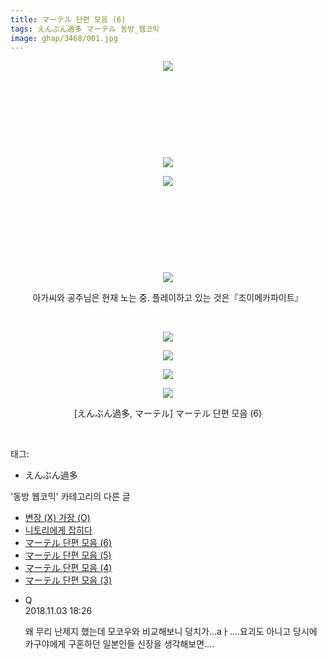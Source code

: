 ```yaml
---
title: マーテル 단편 모음 (6)
tags: えんぶん過多 マーテル 동방_웹코믹
image: ghap/3468/001.jpg
---
```

<div class="article">
<p style="text-align: center; clear: none; float: none;"><img src="{{ site.nasurl }}/ghap/3468/001.jpg"/></p>
<p style="text-align: center; clear: none; float: none;"><br/></p>
<p style="text-align: center; clear: none; float: none;"><br/></p>
<p style="text-align: center; clear: none; float: none;"><br/></p>
<p style="text-align: center; clear: none; float: none;"><br/></p>
<p style="text-align: center; clear: none; float: none;"><img src="{{ site.nasurl }}/ghap/3468/002.jpg"/></p>
<p style="text-align: center; clear: none; float: none;"><img src="{{ site.nasurl }}/ghap/3468/003.jpg"/></p>
<p style="text-align: center; clear: none; float: none;"><br/></p>
<p style="text-align: center; clear: none; float: none;"><br/></p>
<p style="text-align: center; clear: none; float: none;"><br/></p>
<p style="text-align: center; clear: none; float: none;"><br/></p>
<p style="text-align: center; clear: none; float: none;"><img src="{{ site.nasurl }}/ghap/3468/004.jpg"/></p>
<p style="text-align: center; clear: none; float: none;">아가씨와 공주님은 현재 노는 중. 플레이하고 있는 것은『조이메카파이트』</p>
<p style="text-align: center; clear: none; float: none;"><br/></p>
<p style="text-align: center; clear: none; float: none;"><img src="{{ site.nasurl }}/ghap/3468/005.jpg"/></p>
<p style="text-align: center; clear: none; float: none;"><img src="{{ site.nasurl }}/ghap/3468/006.jpg"/></p>
<p style="text-align: center; clear: none; float: none;"><img src="{{ site.nasurl }}/ghap/3468/007.jpg"/></p>
<p style="text-align: center; clear: none; float: none;"><img src="{{ site.nasurl }}/ghap/3468/008.jpg"/></p>
<p style="text-align: center; clear: none; float: none;">[えんぶん過多, マーテル] マーテル 단편 모음 (6)</p>
<p><br/></p>
</div><div class="tagTrail">
<p>태그: </p>
<ul>
<li>えんぶん過多</li>
</ul>
</div><div class="another">
<p>'동방 웹코믹' 카테고리의 다른 글</p>
<ul>
<li><a href="/2017-06-22-ghap_3470">변장 (X) 가장 (O)</a></li>
<li><a href="/2017-06-21-ghap_3469">니토리에게 잡히다</a></li>
<li><a href="/2017-06-21-ghap_3468">マーテル 단편 모음 (6)</a></li>
<li><a href="/2017-06-21-ghap_3467">マーテル 단편 모음 (5)</a></li>
<li><a href="/2017-06-21-ghap_3466">マーテル 단편 모음 (4)</a></li>
<li><a href="/2017-06-21-ghap_3465">マーテル 단편 모음 (3)</a></li>
</ul>
</div><div class="cb_module cb_fluid">
<div class="cb_wrt cb_profile">
<div class="comment">
<ul>
<li class="cb_thumb_off" id="comment15367023">
<div class="cb_comment_area">
<div class="cb_info_area">
<div class="cb_section">
<span class="cb_nick_name">Q</span>
</div>
<div class="cb_section">
<span class="cb_date">2018.11.03 18:26 </span>
</div>
</div>
<div class="cb_dsc_comment">
<p class="cb_dsc">
											왜 무리 난제지 했는데 모코우와 비교해보니 덩치가...aㅏ....요괴도 아니고 당시에 카구야에게 구혼하던 일본인들 신장을 생각해보면....
										</p>
</div>
</div></li>
</ul>
</div>
</div><!-- commentList close -->
</div>